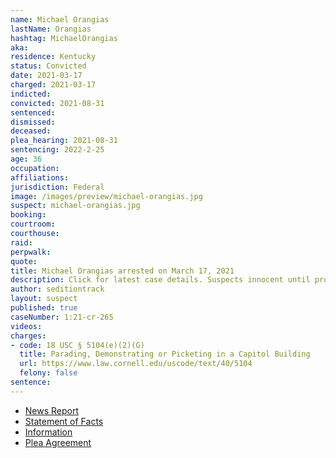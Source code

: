 ```yaml
---
name: Michael Orangias
lastName: Orangias
hashtag: MichaelOrangias
aka:
residence: Kentucky
status: Convicted
date: 2021-03-17
charged: 2021-03-17
indicted:
convicted: 2021-08-31
sentenced:
dismissed:
deceased:
plea_hearing: 2021-08-31
sentencing: 2022-2-25
age: 36
occupation:
affiliations:
jurisdiction: Federal
image: /images/preview/michael-orangias.jpg
suspect: michael-orangias.jpg
booking:
courtroom:
courthouse:
raid:
perpwalk:
quote:
title: Michael Orangias arrested on March 17, 2021
description: Click for latest case details. Suspects innocent until proven guilty.
author: seditiontrack
layout: suspect
published: true
caseNumber: 1:21-cr-265
videos:
charges:
- code: 18 USC § 5104(e)(2)(G)
  title: Parading, Demonstrating or Picketing in a Capitol Building
  url: https://www.law.cornell.edu/uscode/text/40/5104
  felony: false
sentence:
---
```

- [News Report](https://www.msn.com/en-us/news/crime/fbi-arrests-man-in-louisville-in-connection-with-jan-6-attack-on-us-capitol/ar-BB1eJyPL)
- [Statement of Facts](https://www.justice.gov/usao-dc/case-multi-defendant/file/1430231/download)
- [Information](https://www.justice.gov/usao-dc/case-multi-defendant/file/1393706/download)
- [Plea Agreement](https://www.justice.gov/usao-dc/case-multi-defendant/file/1430226/download)
